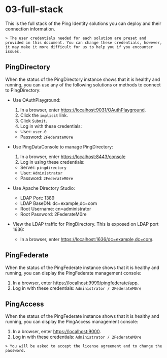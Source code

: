 # 03-full-stack

This is the full stack of the Ping Identity solutions you can deploy and their connection information.

    > The user credentials needed for each solution are preset and provided in this document. You can change these credentials, however, it may make it more difficult for us to help you if you encounter issues.

## PingDirectory

When the status of the PingDirectory instance shows that it is healthy and running, you can use any of the following solutions or methods to connect to PingDirectory:

* Use OAuthPlayground:

  1. In a browser, enter [https://localhost:9031/OAuthPlayground](https://localhost:9031/OAuthPlayground).
  2. Click the `implicit` link.
  3. Click `Submit`.
  4. Log in with these credentials: 
  
    * User: `user.0`
    * Password: `2FederateM0re`

* Use PingDataConsole to manage PingDirectory:

  1. In a browser, enter [https://localhost:8443/console](https://localhost:8443/console)
  2. Log in using these credentials:
  
    * Server: `pingdirectory` 
    * User: `Administrator` 
    * Password: `2FederateM0re`

* Use Apache Directory Studio:

  * LDAP Port: 1389
  * LDAP BaseDN: dc=example,dc=com
  * Root Username: cn=administrator
  * Root Password: 2FederateM0re

* View the LDAP traffic for PingDirectory. This is exposed on LDAP port 1636:

  * In a browser, enter [https://localhost:1636/dc=example,dc=com](https://localhost:1636/dc=example,dc=com).

## PingFederate

When the status of the PingFederate instance shows that it is healthy and running, you can display the PingFederate management console:

  1. In a browser, enter [https://localhost:9999/pingfederate/app](https://localhost:9999/pingfederate/app).
  2. Log in with these credentials: `Administrator / 2FederateM0re`

## PingAccess

When the status of the PingFederate instance shows that it is healthy and running, you can display the PingAccess management console:

  1. In a browser, enter [https://localhost:9000](https://localhost:9000).
  2. Log in with these credentials: `Administrator / 2FederateM0re`
  
    > You will be asked to accept the license agreement and to change the password.

